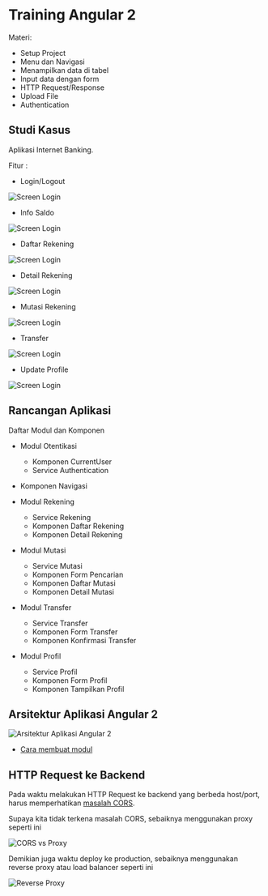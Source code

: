 # Training Angular 2 #

Materi:

* Setup Project
* Menu dan Navigasi
* Menampilkan data di tabel
* Input data dengan form
* HTTP Request/Response
* Upload File
* Authentication

## Studi Kasus ##

Aplikasi Internet Banking.

Fitur :

* Login/Logout

![Screen Login](catatan/img/login-screen.jpg)

* Info Saldo

![Screen Login](catatan/img/info-saldo.jpg)

* Daftar Rekening

![Screen Login](catatan/img/daftar-rekening.jpg)

* Detail Rekening

![Screen Login](catatan/img/detail-rekening.jpg)

* Mutasi Rekening

![Screen Login](catatan/img/mutasi-rekening.jpg)

* Transfer

![Screen Login](catatan/img/transfer.jpg)

* Update Profile

![Screen Login](catatan/img/profile.jpg)


## Rancangan Aplikasi ##

Daftar Modul dan Komponen

* Modul Otentikasi

    * Komponen CurrentUser
    * Service Authentication

* Komponen Navigasi

* Modul Rekening

    * Service Rekening
    * Komponen Daftar Rekening
    * Komponen Detail Rekening

* Modul Mutasi

    * Service Mutasi
    * Komponen Form Pencarian
    * Komponen Daftar Mutasi
    * Komponen Detail Mutasi

* Modul Transfer

    * Service Transfer
    * Komponen Form Transfer
    * Komponen Konfirmasi Transfer

* Modul Profil

    * Service Profil
    * Komponen Form Profil
    * Komponen Tampilkan Profil

## Arsitektur Aplikasi Angular 2 ##

![Arsitektur Aplikasi Angular 2](catatan/img/arsitektur-aplikasi-angular2.jpg)

* [Cara membuat modul](catatan/membuat-modul.md)

## HTTP Request ke Backend ##

Pada waktu melakukan HTTP Request ke backend yang berbeda host/port, harus memperhatikan [masalah CORS](https://en.wikipedia.org/wiki/Cross-origin_resource_sharing).

Supaya kita tidak terkena masalah CORS, sebaiknya menggunakan proxy seperti ini

![CORS vs Proxy](catatan/img/cors-vs-proxy.jpg)

Demikian juga waktu deploy ke production, sebaiknya menggunakan reverse proxy atau load balancer seperti ini

![Reverse Proxy](catatan/img/reverse-proxy.jpg)
